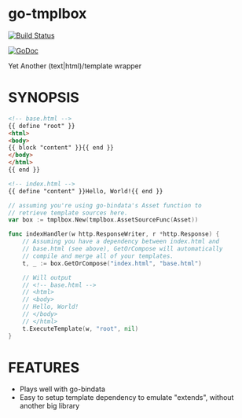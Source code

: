 # go-tmplbox

[![Build Status](https://travis-ci.org/lestrrat/go-tmplbox.svg?branch=master)](https://travis-ci.org/lestrrat/go-tmplbox)

[![GoDoc](https://godoc.org/github.com/lestrrat/go-tmplbox?status.svg)](https://godoc.org/github.com/lestrrat/go-tmplbox)

Yet Another (text|html)/template wrapper

# SYNOPSIS

```html
<!-- base.html -->
{{ define "root" }}
<html>
<body>
{{ block "content" }}{{ end }}
</body>
</html>
{{ end }}
```

```html
<!-- index.html -->
{{ define "content" }}Hello, World!{{ end }}
```

```go
// assuming you're using go-bindata's Asset function to
// retrieve template sources here.
var box := tmplbox.New(tmplbox.AssetSourceFunc(Asset))

func indexHandler(w http.ResponseWriter, r *http.Response) {
    // Assuming you have a dependency between index.html and
    // base.html (see above), GetOrCompose will automatically
    // compile and merge all of your templates.
    t, _ := box.GetOrCompose("index.html", "base.html")

    // Will output 
    // <!-- base.html -->
    // <html>
    // <body>
    // Hello, World!
    // </body>
    // </html>
    t.ExecuteTemplate(w, "root", nil)
}
```

# FEATURES

* Plays well with go-bindata
* Easy to setup template dependency to emulate "extends", without another big library
